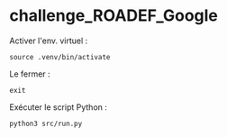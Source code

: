 # challenge_ROADEF_Google

Activer l'env. virtuel :

```shell
source .venv/bin/activate
```

Le fermer :

```shell
exit
```

Exécuter le script Python :

```shell
python3 src/run.py
```
